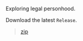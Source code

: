 Exploring legal personhood.

Download the latest `Release`.

>[zip](https://github.com/PersonHood/Personhood/archive/refs/tags/v2.1.zip)

